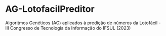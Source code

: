 # AG-LotofacilPreditor
Algoritmos Genéticos (AG) aplicados à predição de números da Lotofácil - III Congresso de Tecnologia da Informação do IFSUL (2023)
